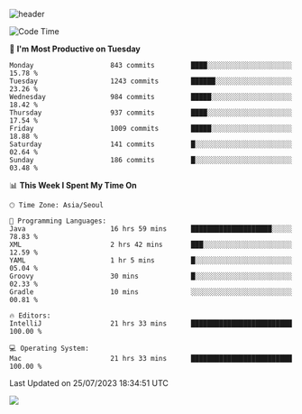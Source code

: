 ![header](https://capsule-render.vercel.app/api?type=Egg&color=timeAuto&height=300&section=header&text=PoPo&fontSize=90&animation=fadeIn)

  <!--START_SECTION:waka-->
![Code Time](http://img.shields.io/badge/Code%20Time-1%2C059%20hrs%201%20min-blue)

📅 **I'm Most Productive on Tuesday** 

```text
Monday                   843 commits         ████░░░░░░░░░░░░░░░░░░░░░   15.78 % 
Tuesday                  1243 commits        ██████░░░░░░░░░░░░░░░░░░░   23.26 % 
Wednesday                984 commits         █████░░░░░░░░░░░░░░░░░░░░   18.42 % 
Thursday                 937 commits         ████░░░░░░░░░░░░░░░░░░░░░   17.54 % 
Friday                   1009 commits        █████░░░░░░░░░░░░░░░░░░░░   18.88 % 
Saturday                 141 commits         █░░░░░░░░░░░░░░░░░░░░░░░░   02.64 % 
Sunday                   186 commits         █░░░░░░░░░░░░░░░░░░░░░░░░   03.48 % 
```


📊 **This Week I Spent My Time On** 

```text
🕑︎ Time Zone: Asia/Seoul

💬 Programming Languages: 
Java                     16 hrs 59 mins      ████████████████████░░░░░   78.83 % 
XML                      2 hrs 42 mins       ███░░░░░░░░░░░░░░░░░░░░░░   12.59 % 
YAML                     1 hr 5 mins         █░░░░░░░░░░░░░░░░░░░░░░░░   05.04 % 
Groovy                   30 mins             █░░░░░░░░░░░░░░░░░░░░░░░░   02.33 % 
Gradle                   10 mins             ░░░░░░░░░░░░░░░░░░░░░░░░░   00.81 % 

🔥 Editors: 
IntelliJ                 21 hrs 33 mins      █████████████████████████   100.00 % 

💻 Operating System: 
Mac                      21 hrs 33 mins      █████████████████████████   100.00 % 
```


 Last Updated on 25/07/2023 18:34:51 UTC
<!--END_SECTION:waka-->



<img src="https://capsule-render.vercel.app/api?type=Egg&color=timeAuto&height=300&section=footer&text=PoPo&fontSize=90&animation=fadeIn&reversal=true" />
